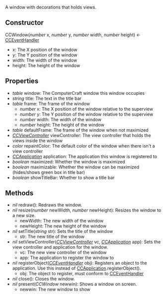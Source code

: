 A window with decorations that holds views.
## Constructor
CCWindow(*number* x, *number* y, *number* width, *number* height) <- [CCEventHandler](CCEventHandler.md)

* x: The X position of the window
* y: The Y position of the window
* width: The width of the window
* height: The height of the window
## Properties
* *table* window: The ComputerCraft window this window occupies
* *string* title: The text in the title bar
* *table* frame: The frame of the window
    * *number* x: The X position of the window relative to the superview
    * *number* y: The Y position of the window relative to the superview
    * *number* width: The width of the window
    * *number* height: The height of the window
* *table* defaultFrame: The frame of the window when not maximized
* _[CCViewController](CCViewController.md)_ viewController: The view controller that holds the views inside the window
* *color* repaintColor: The default color of the window when there isn't a view controller
* _[CCApplication](CCApplication.md)_ application: The application this window is registered to
* *boolean* maximized: Whether the window is maximized
* *boolean* maximizable: Whether the window can be maximized (hides/shows green box in title bar)
* *boolean* showTitleBar: Whether to show a title bar
## Methods
* *nil* redraw(): Redraws the window.
* *nil* resize(*number* newWidth, *number* newHeight): Resizes the window to a new size.
    * newWidth: The new width of the window
    * newHeight: The new height of the window
* *nil* setTitle(*string* str): Sets the title of the window
    * str: The new title of the window
* *nil* setViewController(_[CCViewController](CCViewController.md)_ vc, _[CCApplication](CCApplication.md)_ app): Sets the view controller and application for the window.
    * vc: The new view controller of the window
    * app: The application to register the window to
* *nil* registerObject(_[CCEventHandler](CCEventHandler.md)_ obj): Registers an object to the application. Use this instead of [CCApplication](CCApplication.md).registerObject().
    * obj: The object to register, must conform to [CCEventHandler](CCEventHandler.md)
* *nil* close(): Closes the window.
* *nil* present(*CCWindow* newwin): Shows a window on screen.
    * newwin: The new window to show
